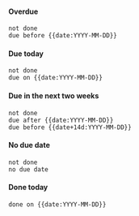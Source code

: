 #### Overdue
```tasks
not done
due before {{date:YYYY-MM-DD}}
```

#### Due today
```tasks
not done
due on {{date:YYYY-MM-DD}}
```

#### Due in the next two weeks
```tasks
not done
due after {{date:YYYY-MM-DD}}
due before {{date+14d:YYYY-MM-DD}}
```

#### No due date
```tasks
not done
no due date
```

#### Done today
```tasks
done on {{date:YYYY-MM-DD}}
```

